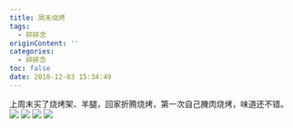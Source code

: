 ```yaml
---
title: 周末烧烤
tags:
  - 碎碎念
originContent: ''
categories:
  - 碎碎念
toc: false
date: 2018-12-03 15:34:49
---
```


上周末买了烧烤架、羊腿，回家折腾烧烤，第一次自己腌肉烧烤，味道还不错。
![](https://file.mspring.org/images/blog/1dcae93841785a0a9dbc6b426b9e3cc3!detail)
![](https://file.mspring.org/images/blog/c950ee930a7937280daaed2426d19da3!detail)
![](https://file.mspring.org/images/blog/90a0e32a7117694a2d5e4f3cd6851204!detail)
![](https://file.mspring.org/images/blog/ff99cafe8ed3d7eb8a5f903232fda70c!detail)



